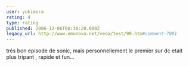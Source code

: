 ```yaml
---
user: yukimura
rating: 4
type: rating
published: 2006-12-06T08:30:20.000Z
legacy_url: http://www.emunova.net/veda/test/99.htm#comment-7091
---
```

trés bon episode de sonic, mais personnellement le premier sur dc etait plus tripant , rapide et fun...